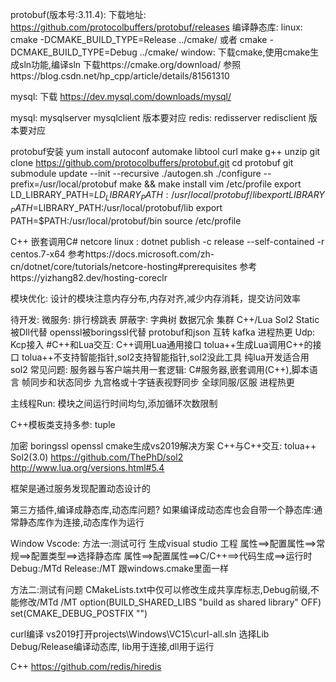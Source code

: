<!--
 * @Descripttion: 
 * @Author: zhengjinhong
 * @Date: 2021-02-07 12:01:15
 * @LastEditors: zhengjinhong
 * @LastEditTime: 2021-02-07 12:05:49
 -->

protobuf(版本号:3.11.4):
下载地址: 
    https://github.com/protocolbuffers/protobuf/releases
编译静态库:
    linux:   cmake -DCMAKE_BUILD_TYPE=Release ../cmake/ 或者 cmake -DCMAKE_BUILD_TYPE=Debug ../cmake/
    window:  下载cmake,使用cmake生成sln功能,编译sln
             下载https://cmake.org/download/
             参照https://blog.csdn.net/hp_cpp/article/details/81561310

mysql:
下载 https://dev.mysql.com/downloads/mysql/
    
mysql: mysqlserver mysqlclient 版本要对应
redis: redisserver redisclient 版本要对应

protobuf安装
yum install autoconf automake libtool curl make g++ unzip
git clone https://github.com/protocolbuffers/protobuf.git
cd protobuf
git submodule update --init --recursive
./autogen.sh
./configure --prefix=/usr/local/protobuf
make && make install
vim /etc/profile
export LD_LIBRARY_PATH=$LD_LIBRARY_PATH:/usr/local/protobuf/lib
export LIBRARY_PATH=$LIBRARY_PATH:/usr/local/protobuf/lib
export PATH=$PATH:/usr/local/protobuf/bin
source /etc/profile

C++ 嵌套调用C# 
netcore
linux : dotnet publish -c release --self-contained  -r centos.7-x64
参考https://docs.microsoft.com/zh-cn/dotnet/core/tutorials/netcore-hosting#prerequisites
参考https://yizhang82.dev/hosting-coreclr

模块优化:
    设计的模块注意内存分布,内存对齐,减少内存消耗，提交访问效率    

待开发:
微服务: 排行榜跳表
屏蔽字: 字典树
数据冗余
集群
C++/Lua Sol2
Static被Dll代替
openssl被boringssl代替
protobuf和json 互转
kafka
进程热更
Udp: Kcp接入
#C++和Lua交互: 
    C++调用Lua通用接口 
    tolua++生成Lua调用C++的接口
    tolua++不支持智能指针,sol2支持智能指针,sol2没此工具
    纯lua开发适合用sol2
常见问题:
服务器与客户端共用一套逻辑: C#服务器,嵌套调用(C++),脚本语言
    帧同步和状态同步
    九宫格或十字链表视野同步
    全球同服/区服
    进程热更

主线程Run: 模块之间运行时间均匀,添加循环次数限制

C++模板类支持多参: tuple


加密 boringssl openssl 
cmake生成vs2019解决方案
C++与C++交互: tolua++ Sol2(3.0)
https://github.com/ThePhD/sol2
http://www.lua.org/versions.html#5.4


框架是通过服务发现配置动态设计的


第三方插件,编译成静态库,动态库问题?
如果编译成动态库也会自带一个静态库:通常静态库作为连接,动态库作为运行

Window Vscode:
方法一:测试可行
生成visual studio 工程
属性==>配置属性==>常规==>配置类型==>选择静态库
属性==>配置属性==>C/C++==>代码生成==>运行时 Debug:/MTd Release:/MT 跟windows.cmake里面一样

方法二:测试有问题
CMakeLists.txt中仅可以修改生成共享库标志,Debug前缀,不能修改/MTd /MT
option(BUILD_SHARED_LIBS "build as shared library" OFF)
set(CMAKE_DEBUG_POSTFIX "")

curl编译
vs2019打开projects\Windows\VC15\curl-all.sln
选择Lib Debug/Release编译动态库, lib用于连接,dll用于运行


C++
https://github.com/redis/hiredis
